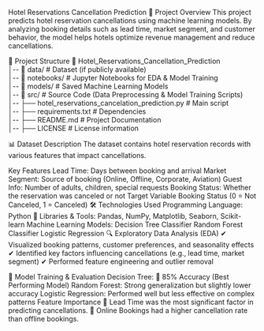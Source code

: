 Hotel Reservations Cancellation Prediction
📌 Project Overview
This project predicts hotel reservation cancellations using machine learning models. By analyzing booking details such as lead time, market segment, and customer behavior, the model helps hotels optimize revenue management and reduce cancellations.

📂 Project Structure
📁 Hotel_Reservations_Cancellation_Prediction  
│-- 📁 data/                   # Dataset (if publicly available)  
│-- 📁 notebooks/               # Jupyter Notebooks for EDA & Model Training  
│-- 📁 models/                  # Saved Machine Learning Models  
│-- 📁 src/                     # Source Code (Data Preprocessing & Model Training Scripts)  
│-- ├── hotel_reservations_cancelation_prediction.py  # Main script  
│-- ├── requirements.txt        # Dependencies  
│-- ├── README.md               # Project Documentation  
│-- ├── LICENSE                 # License information  


📊 Dataset Description
The dataset contains hotel reservation records with various features that impact cancellations.

Key Features
Lead Time: Days between booking and arrival
Market Segment: Source of booking (Online, Offline, Corporate, Aviation)
Guest Info: Number of adults, children, special requests
Booking Status: Whether the reservation was canceled or not
Target Variable
Booking Status (0 = Not Canceled, 1 = Canceled)
🛠 Technologies Used
Programming Language: Python 🐍
Libraries & Tools: Pandas, NumPy, Matplotlib, Seaborn, Scikit-learn
Machine Learning Models:
Decision Tree Classifier
Random Forest Classifier
Logistic Regression
🔍 Exploratory Data Analysis (EDA)
✔ Visualized booking patterns, customer preferences, and seasonality effects
✔ Identified key factors influencing cancellations (e.g., lead time, market segment)
✔ Performed feature engineering and outlier removal

🤖 Model Training & Evaluation
Decision Tree: 🎯 85% Accuracy (Best Performing Model)
Random Forest: Strong generalization but slightly lower accuracy
Logistic Regression: Performed well but less effective on complex patterns
Feature Importance
📌 Lead Time was the most significant factor in predicting cancellations.
📌 Online Bookings had a higher cancellation rate than offline bookings.
